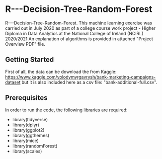 # R---Decision-Tree-Random-Forest
R---Decision-Tree-Random-Forest. 
This machine learning exercise was carried out in July 2020 as part of a college course work project - Higher Diploma in Data Analytics at the National College of Ireland (NCIRL) 2020/2021
An explanation of algorithms is provided in attached "Project Overview PDF" file. 

## Getting Started
First of all, the data can be download the from Kaggle: https://www.kaggle.com/volodymyrgavrysh/bank-marketing-campaigns-dataset but it is also included here as a csv file: "bank-additional-full.csv". 
 
## Prerequisites
In order to run the code, the following libraries are required: 
* library(tidyverse)
* library(dplyr)
* library(ggplot2)
* library(ggthemes)
* library(mice)
* library(randomForest)
* library(scales)
